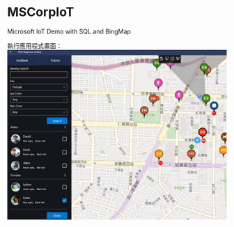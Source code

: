 # MSCorpIoT
Microsoft IoT Demo with SQL and BingMap


執行應用程式畫面：
![image](https://github.com/AlenChung/MSCorpIoT/blob/master/14976060_120300000883431883_1873651573_o.png.jpeg)

